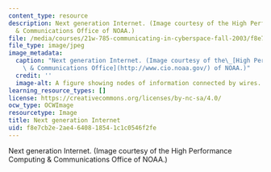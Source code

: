 ```yaml
---
content_type: resource
description: Next generation Internet. (Image courtesy of the High Performance Computing
  & Communications Office of NOAA.)
file: /media/courses/21w-785-communicating-in-cyberspace-fall-2003/f8e7cb2e2ae4640818541c1c0546f2fe_21w-784f09.jpg
file_type: image/jpeg
image_metadata:
  caption: "Next generation Internet. (Image courtesy of the\_[High Performance Computing\
    \ & Communications Office](http://www.cio.noaa.gov/) of NOAA.)"
  credit: ''
  image-alt: A figure showing nodes of information connected by wires.
learning_resource_types: []
license: https://creativecommons.org/licenses/by-nc-sa/4.0/
ocw_type: OCWImage
resourcetype: Image
title: Next generation Internet
uid: f8e7cb2e-2ae4-6408-1854-1c1c0546f2fe
---
```

Next generation Internet. (Image courtesy of the High Performance Computing & Communications Office of NOAA.)